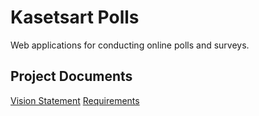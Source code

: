 # Kasetsart Polls

Web applications for conducting online polls and surveys.

## Project Documents

[Vision Statement](../../wiki/Vision%20Statement)
[Requirements](../../wiki/Requirements)
